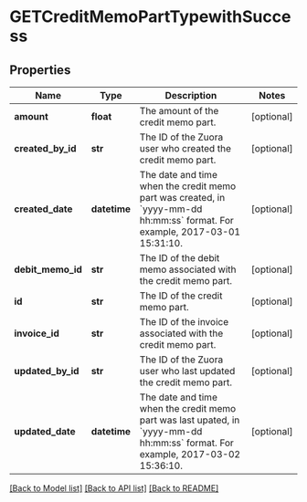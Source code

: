 # GETCreditMemoPartTypewithSuccess

## Properties
Name | Type | Description | Notes
------------ | ------------- | ------------- | -------------
**amount** | **float** | The amount of the credit memo part.  | [optional] 
**created_by_id** | **str** | The ID of the Zuora user who created the credit memo part.  | [optional] 
**created_date** | **datetime** | The date and time when the credit memo part was created, in &#x60;yyyy-mm-dd hh:mm:ss&#x60; format. For example, 2017-03-01 15:31:10.  | [optional] 
**debit_memo_id** | **str** | The ID of the debit memo associated with the credit memo part.  | [optional] 
**id** | **str** | The ID of the credit memo part.  | [optional] 
**invoice_id** | **str** | The ID of the invoice associated with the credit memo part.  | [optional] 
**updated_by_id** | **str** | The ID of the Zuora user who last updated the credit memo part.  | [optional] 
**updated_date** | **datetime** | The date and time when the credit memo part was last upated, in &#x60;yyyy-mm-dd hh:mm:ss&#x60; format. For example, 2017-03-02 15:36:10.  | [optional] 

[[Back to Model list]](../README.md#documentation-for-models) [[Back to API list]](../README.md#documentation-for-api-endpoints) [[Back to README]](../README.md)


